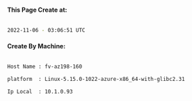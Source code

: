 
   
#### This Page Create at:

```bash

2022-11-06 - 03:06:51 UTC

```

#### Create By Machine:

```bash

Host Name : fv-az198-160

platform  : Linux-5.15.0-1022-azure-x86_64-with-glibc2.31

Ip Local  : 10.1.0.93

```

